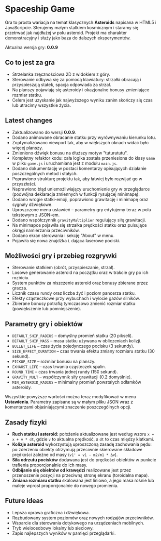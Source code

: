 # Spaceship Game

Gra to prosta wariacja na temat klasycznych **Asteroids** napisana w HTML5 i JavaScripcie. Sterujemy małym statkiem kosmicznym i staramy się przetrwać jak najdłużej w polu asteroid. Projekt ma charakter demonstracyjny i służy jako baza do dalszych eksperymentów.

Aktualna wersja gry: **0.0.9**

## Co to jest za gra
- Strzelanka zręcznościowa 2D z widokiem z góry.
- Sterowanie odbywa się za pomocą klawiatury: strzałki obracają i przyspieszają statek, spacja odpowiada za strzał.
- Na planszy pojawiają się asteroidy i okazjonalne bonusy zmieniające rozmiar statku.
- Celem jest uzyskanie jak najwyższego wyniku zanim skończy się czas lub utracimy wszystkie życia.

## Latest changes
- Zaktualizowano do wersji **0.0.9**.
- Dodano animowane obracanie statku przy wyrównywaniu kierunku lotu.
- Zoptymalizowano viewport tak, aby w większych oknach widać było więcej planszy.
- Zmieniono dźwięk bonusu na dłuższy motyw "tuturututu".
- Kompletny refaktor kodu: cała logika została przeniesiona do klasy `Game` w pliku `game.js` i uruchamiana jest z modułu `main.js`.
- Dodano dokumentację w postaci komentarzy opisujących działanie poszczególnych metod i stałych.
- Poprawiono strukturę projektu tak, aby łatwiej było rozwijać go w przyszłości.
- Naprawiono błąd uniemożliwiający uruchomienie gry w przeglądarce (podwójna
  deklaracja zmiennych w funkcji rysującej minimapę).
- Dodano wrogie statki-emoji, poprawiono grawitację i minimapę oraz sygnały dźwiękowe.
- Uproszczone menu ustawień – parametry gry edytujemy teraz w polu tekstowym z JSON-em.
- Dodano współczynnik `gravityMultiplier` regulujący siłę grawitacji.
- Na minimapce pojawiła się strzałka prędkości statku oraz pulsujące okręgi namierzania przeciwników.
- Dodano ekran sterowania i sekcję "About" w menu.
- Pojawiła się nowa znajdźka `L` dająca laserowe pociski.

## Możliwości gry i przebieg rozgrywki
- Sterowanie statkiem (obrót, przyspieszanie, strzał).
- Losowe generowanie asteroid na początku oraz w trakcie gry po ich rozbiciu.
- System punktów za niszczenie asteroid oraz bonusy zbierane przez gracza.
- Licznik czasu rundy oraz liczba żyć i poziom pancerza statku.
- Efekty cząsteczkowe przy wybuchach i wylocie gazów silników.
- Zbierane bonusy potrafią tymczasowo zmienić rozmiar statku (powiększenie lub pomniejszenie).

## Parametry gry i obiektów
- `DEFAULT_SHIP_RADIUS` – domyślny promień statku (20 pikseli).
- `DEFAULT_SHIP_MASS` – masa statku używana w obliczeniach kolizji.
- `BULLET_LIFE` – czas życia pojedynczego pocisku (3 sekundy).
- `SIZE_EFFECT_DURATION` – czas trwania efektu zmiany rozmiaru statku (30 sekund).
- `PICKUP_SIZE` – rozmiar bonusu na planszy.
- `EXHAUST_LIFE` – czas trwania cząsteczek spalin.
 - `ROUND_TIME` – czas trwania jednej rundy (150 sekund).
- `GRAVITY_MULT` – współczynnik siły grawitacji (0.2 domyślnie).
- `MIN_ASTEROID_RADIUS` – minimalny promień powstałych odłamków asteroidy.

Wszystkie powyższe wartości można teraz modyfikować w menu **Ustawienia**. Parametry zapisane są w małym pliku JSON wraz z komentarzami objaśniającymi znaczenie poszczególnych opcji.

## Zasady fizyki
- **Ruch statku i asteroid:** położenie aktualizowane jest według wzoru `x = x + v * dt`, gdzie `v` to aktualna prędkość, a `dt` to czas między klatkami.
- **Kolizje asteroid** wykorzystują uproszczoną zasadę zachowania pędu: po zderzeniu obiekty otrzymują przeciwnie skierowane składowe prędkości zależne od masy (`v1' = v1 - m2/m1 * Δv`).
- **Siła odrzutu pocisków** dodawana jest do prędkości obiektów w punkcie trafienia proporcjonalnie do ich masy.
- **Odbijanie się obiektów od krawędzi** realizowane jest przez przenoszenie pozycji na przeciwną stronę ekranu (toroidalna mapa).
- **Zmiana rozmiaru statku** skalowana jest liniowo, a jego masa rośnie lub maleje wprost proporcjonalnie do nowego promienia.

## Future ideas
- Lepsza oprawa graficzna i dźwiękowa.
- Rozbudowany system poziomów oraz nowych rodzajów przeciwników.
- Wsparcie dla sterowania dotykowego na urządzeniach mobilnych.
- Tryb wieloosobowy lokalny lub sieciowy.
- Zapis najlepszych wyników w pamięci przeglądarki.
